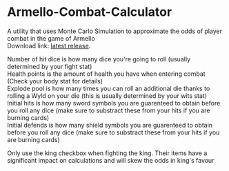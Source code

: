 # Armello-Combat-Calculator  
A utility that uses Monte Carlo Simulation to approximate the odds of player combat in the game of Armello  
Download link:  [latest release](https://github.com/Tsidia/Armello-Combat-Calculator/releases/tag/1.1.0).
  
Number of hit dice is how many dice you're going to roll (usually determined by your fight stat)  
Health points is the amount of health you have when entering combat (Check your body stat for details)  
Explode pool is how many times you can roll an additional die thanks to rolling a Wyld on your die (this is usually determined by your wits stat)  
Initial hits is how many sword symbols you are guarenteed to obtain before you roll any dice (make sure to substract these from your hits if you are burning cards)  
Initial defends is how many shield symbols you are guarenteed to obtain before you roll any dice (make sure to substract these from your hits if you are burning cards)  
  
Only use the king checkbox when fighting the king. Their items have a significant impact on calculations and will skew the odds in king's favour  
